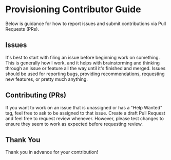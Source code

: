 # Provisioning Contributor Guide

Below is guidance for how to report issues and submit contributions via Pull Requests (PRs).

## Issues

It's best to start with filing an issue before beginning work on something.
This is generally how I work, and it helps with brainstorming and thinking through an issue or feature all the way until it's finished and merged.
Issues should be used for reporting bugs, providing recommendations, requesting new features, or pretty much anything.

## Contributing (PRs)

If you want to work on an issue that is unassigned or has a "Help Wanted" tag, feel free to ask to be assigned to that issue.
Create a draft Pull Request and feel free to request review whenever. However, please test changes to ensure they seem to work as expected before requesting review.

## Thank You

Thank you in advance for your contribution!